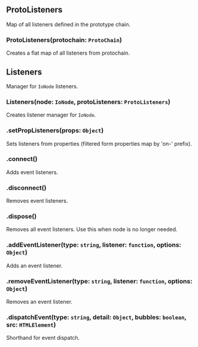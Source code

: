 ## ProtoListeners

Map of all listeners defined in the prototype chain.

### ProtoListeners(protochain: `ProtoChain`)

Creates a flat map of all listeners from protochain.

## Listeners

Manager for `IoNode` listeners.

### Listeners(node: `IoNode`, protoListeners: `ProtoListeners`)

Creates listener manager for `IoNode`.

### .setPropListeners(props: `Object`)

Sets listeners from properties (filtered form properties map by 'on-' prefix).

### .connect()

Adds event listeners.

### .disconnect()

Removes event listeners.

### .dispose()

Removes all event listeners.
Use this when node is no longer needed.

### .addEventListener(type: `string`, listener: `function`, options: `Object`)

Adds an event listener.

### .removeEventListener(type: `string`, listener: `function`, options: `Object`)

Removes an event listener.

### .dispatchEvent(type: `string`, detail: `Object`, bubbles: `boolean`, src: `HTMLElement`)

Shorthand for event dispatch.

